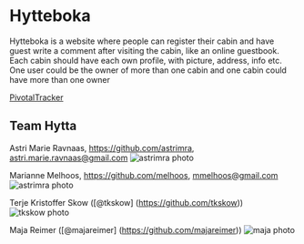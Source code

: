 # Hytteboka

Hytteboka is a website where people can register their cabin and have guest write a comment after visiting the cabin, like an online guestbook. Each cabin should have each own profile, with picture, address, info etc. One user could be the owner of more than one cabin and one cabin could have more than one owner

[PivotalTracker](https://www.pivotaltracker.com/s/projects/1193870)

## Team Hytta

Astri Marie Ravnaas, https://github.com/astrimra, astri.marie.ravnaas@gmail.com
![astrimra photo](https://avatars1.githubusercontent.com/u/3863570?v=2&s=400)

Marianne Melhoos, https://github.com/melhoos, mmelhoos@gmail.com
![astrimra photo](https://avatars1.githubusercontent.com/u/5463731?v=2&s=400)

Terje Kristoffer Skow ([@tkskow] (https://github.com/tkskow))
![tkskow photo](https://avatars2.githubusercontent.com/u/3807482?v=2&s=140)

Maja Reimer ([@majareimer] (https://github.com/majareimer))
![maja photo](https://avatars2.githubusercontent.com/u/9068262?v=2&s=460)

